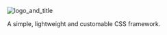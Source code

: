 ![logo_and_title](https://cloud.githubusercontent.com/assets/6788936/25836760/66c5b8e8-34c4-11e7-8916-107c8da76f4e.png)

A simple, lightweight and customable CSS framework.
